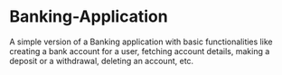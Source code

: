 # Banking-Application
 A simple version of a Banking application with basic functionalities like creating a bank account for a user, fetching account details, making a deposit or a withdrawal, deleting an account, etc.
